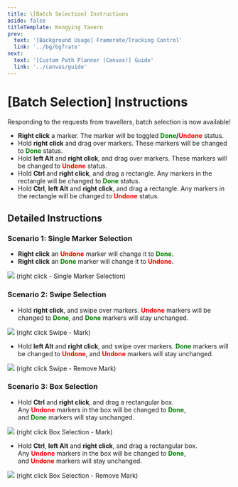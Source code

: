 ```yaml
---
title: \[Batch Selection] Instructions
aside: false
titleTemplate: Kongying Tavern
prev:
  text: '[Background Usage] Framerate/Tracking Control'
  link: '../bg/bgfrate'
next:
  text: '[Custom Path Planner (Canvas)] Guide'
  link: '../canvas/guide'
---
```


# [Batch Selection] Instructions

Responding to the requests from travellers, batch selection is now available!

- **Right click** a marker. The marker will be toggled <b><span style="color: green">Done</span>/<span style="color: red">Undone</span></b> status.
- Hold **right click** and drag over markers. These markers will be changed to <b><span style="color: green">Done</span></b> status.
- Hold **left Alt** and **right click**, and drag over markers. These markers will be changed to <b><span style="color: red">Undone</span></b> status.
- Hold **Ctrl** and **right click**, and drag a rectangle. Any markers in the rectangle will be changed to <b><span style="color: green">Done</span></b> status.
- Hold **Ctrl**, **left Alt** and **right click**, and drag a rectangle. Any markers in the rectangle will be changed to <b><span style="color: red">Undone</span></b> status.

## **Detailed Instructions**

### **Scenario 1: Single Marker Selection**

- **Right click** an <b><span style="color: red">Undone</span></b> marker will change it to <b><span style="color: green">Done</span></b>.
- **Right click** an <b><span style="color: green">Done</span></b> marker will change it to <b><span style="color: red">Undone</span></b>.

![](https://assets.yuanshen.site/docs/en/manual/1.gif)
(right click - Single Marker Selection)

### **Scenario 2: Swipe Selection**

- Hold **right click**, and swipe over markers. <b><span style="color: red">Undone</span></b> markers will be changed to <b><span style="color: green">Done</span></b>, and <b><span style="color: green">Done</span></b> markers will stay unchanged.

![](https://assets.yuanshen.site/docs/en/manual/2.gif)
(right click Swipe - Mark)

- Hold **left Alt** and **right click**, and swipe over markers. <b><span style="color: green">Done</span></b> markers will be changed to <b><span style="color: red">Undone</span></b>, and <b><span style="color: red">Undone</span></b> markers will stay unchanged.

![](https://assets.yuanshen.site/docs/en/manual/3.gif)
(right click Swipe - Remove Mark)

### **Scenario 3: Box Selection**

- Hold **Ctrl** and **right click**, and drag a rectangular box. Any <b><span style="color: red">Undone</span></b> markers in the box will be changed to <b><span style="color: green">Done</span></b>, and <b><span style="color: green">Done</span></b> markers will stay unchanged.

![](https://assets.yuanshen.site/docs/en/manual/4.gif)
(right click Box Selection - Mark)

- Hold **Ctrl**, **left Alt** and **right click**, and drag a rectangular box. Any <b><span style="color: red">Undone</span></b> markers in the box will be changed to <b><span style="color: green">Done</span></b>, and <b><span style="color: red">Undone</span></b> markers will stay unchanged.

![](https://assets.yuanshen.site/docs/en/manual/5.gif)
(right click Box Selection - Remove Mark)
